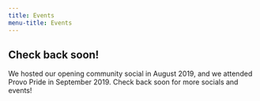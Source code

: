 ```yaml
---
title: Events
menu-title: Events
---
```


## Check back soon!

We hosted our opening community social in August 2019, and we attended Provo Pride in September 2019. Check back soon for more socials and events! 

